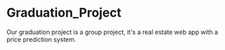 # Graduation_Project
Our graduation project is a group project, it's a real estate web app with a price prediction system.
